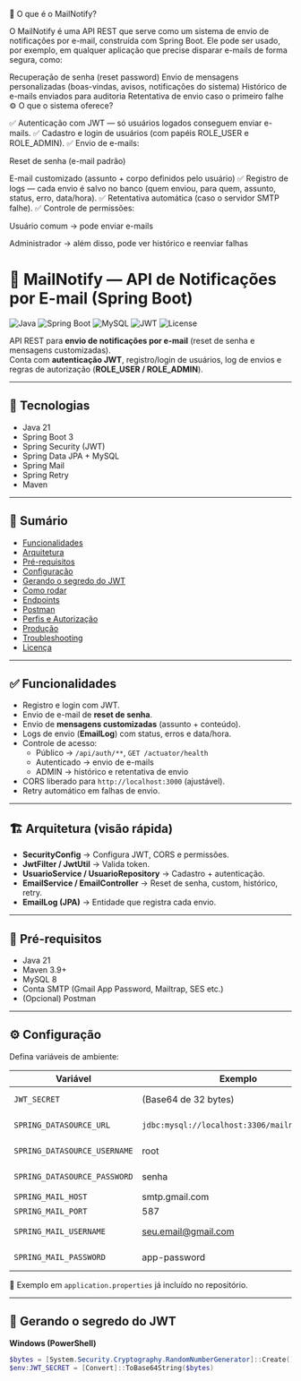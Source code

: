 📧 O que é o MailNotify?

O MailNotify é uma API REST que serve como um sistema de envio de notificações por e-mail, construída com Spring Boot.
Ele pode ser usado, por exemplo, em qualquer aplicação que precise disparar e-mails de forma segura, como:

Recuperação de senha (reset password)
Envio de mensagens personalizadas (boas-vindas, avisos, notificações do sistema)
Histórico de e-mails enviados para auditoria
Retentativa de envio caso o primeiro falhe
⚙️ O que o sistema oferece?

✅ Autenticação com JWT — só usuários logados conseguem enviar e-mails.
✅ Cadastro e login de usuários (com papéis ROLE_USER e ROLE_ADMIN).
✅ Envio de e-mails:

Reset de senha (e-mail padrão)

E-mail customizado (assunto + corpo definidos pelo usuário)
✅ Registro de logs — cada envio é salvo no banco (quem enviou, para quem, assunto, status, erro, data/hora).
✅ Retentativa automática (caso o servidor SMTP falhe).
✅ Controle de permissões:

Usuário comum → pode enviar e-mails

Administrador → além disso, pode ver histórico e reenviar falhas


# 📧 MailNotify — API de Notificações por E-mail (Spring Boot)

![Java](https://img.shields.io/badge/Java-21-red?logo=openjdk)
![Spring Boot](https://img.shields.io/badge/Spring%20Boot-3-green?logo=springboot)
![MySQL](https://img.shields.io/badge/MySQL-8-blue?logo=mysql)
![JWT](https://img.shields.io/badge/Security-JWT-orange?logo=jsonwebtokens)
![License](https://img.shields.io/badge/license-MIT-lightgrey)

API REST para **envio de notificações por e-mail** (reset de senha e mensagens customizadas).  
Conta com **autenticação JWT**, registro/login de usuários, log de envios e regras de autorização (**ROLE_USER / ROLE_ADMIN**).

---

## 🚀 Tecnologias

- Java 21
- Spring Boot 3
- Spring Security (JWT)
- Spring Data JPA + MySQL
- Spring Mail
- Spring Retry
- Maven

---

## 📑 Sumário

- [Funcionalidades](#-funcionalidades)  
- [Arquitetura](#-arquitetura-visão-rápida)  
- [Pré-requisitos](#-pré-requisitos)  
- [Configuração](#-configuração)  
- [Gerando o segredo do JWT](#-gerando-o-segredo-do-jwt)  
- [Como rodar](#-como-rodar)  
- [Endpoints](#-endpoints)  
- [Postman](#-postman-coleção-e-variáveis)  
- [Perfis e Autorização](#-perfisperfisautorização)  
- [Produção](#-empacotar-para-produção)  
- [Troubleshooting](#-dicas--troubleshooting)  
- [Licença](#-licença)  

---

## ✅ Funcionalidades

- Registro e login com JWT.  
- Envio de e-mail de **reset de senha**.  
- Envio de **mensagens customizadas** (assunto + conteúdo).  
- Logs de envio (**EmailLog**) com status, erros e data/hora.  
- Controle de acesso:
  - Público → `/api/auth/**`, `GET /actuator/health`  
  - Autenticado → envio de e-mails  
  - ADMIN → histórico e retentativa de envio  
- CORS liberado para `http://localhost:3000` (ajustável).  
- Retry automático em falhas de envio.  

---

## 🏗 Arquitetura (visão rápida)

- **SecurityConfig** → Configura JWT, CORS e permissões.  
- **JwtFilter / JwtUtil** → Valida token.  
- **UsuarioService / UsuarioRepository** → Cadastro + autenticação.  
- **EmailService / EmailController** → Reset de senha, custom, histórico, retry.  
- **EmailLog (JPA)** → Entidade que registra cada envio.  

---

## 🔧 Pré-requisitos

- Java 21  
- Maven 3.9+  
- MySQL 8  
- Conta SMTP (Gmail App Password, Mailtrap, SES etc.)  
- (Opcional) Postman  

---

## ⚙️ Configuração

Defina variáveis de ambiente:

| Variável | Exemplo | Obrigatória | Descrição |
|----------|---------|-------------|-----------|
| `JWT_SECRET` | (Base64 de 32 bytes) | ✅ | Segredo JWT |
| `SPRING_DATASOURCE_URL` | `jdbc:mysql://localhost:3306/mailnotify?...` | ✅ | Conexão MySQL |
| `SPRING_DATASOURCE_USERNAME` | root | ✅ | Usuário MySQL |
| `SPRING_DATASOURCE_PASSWORD` | senha | ✅ | Senha MySQL |
| `SPRING_MAIL_HOST` | smtp.gmail.com | ✅ | Host SMTP |
| `SPRING_MAIL_PORT` | 587 | ✅ | Porta SMTP |
| `SPRING_MAIL_USERNAME` | seu.email@gmail.com | ✅ | Usuário SMTP |
| `SPRING_MAIL_PASSWORD` | app-password | ✅ | Senha/token SMTP |

📌 Exemplo em `application.properties` já incluído no repositório.  

---

## 🔑 Gerando o segredo do JWT

**Windows (PowerShell)**  
```powershell
$bytes = [System.Security.Cryptography.RandomNumberGenerator]::Create().GetBytes(32)
$env:JWT_SECRET = [Convert]::ToBase64String($bytes)
